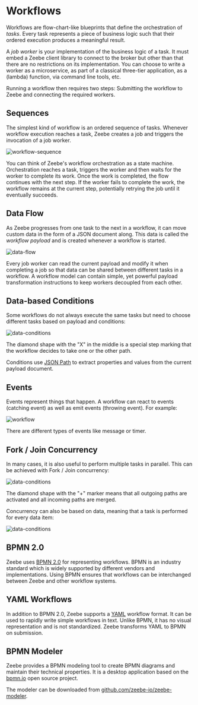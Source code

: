 # Workflows

Workflows are flow-chart-like blueprints that define the orchestration of *tasks*. Every task represents a piece of business logic such that their ordered execution produces a meaningful result.

A *job worker* is your implementation of the business logic of a task. It must embed a Zeebe client library to connect to the broker but other than that there are no restrictions on its implementation. You can choose to write a worker as a microservice, as part of a classical three-tier application, as a \(lambda\) function, via command line tools, etc.

Running a workflow then requires two steps: Submitting the workflow to Zeebe and connecting the required workers.

## Sequences

The simplest kind of workflow is an ordered sequence of tasks. Whenever workflow execution reaches a task, Zeebe creates a job and triggers the invocation of a job worker.

![workflow-sequence](/basics/workflow-sequence.png)

You can think of Zeebe's workflow orchestration as a state machine. Orchestration reaches a task, triggers the worker and then waits for the worker to complete its work. Once the work is completed, the flow continues with the next step. If the worker fails to complete the work, the workflow remains at the current step, potentially retrying the job until it eventually succeeds.

## Data Flow

As Zeebe progresses from one task to the next in a workflow, it can move custom data in the form of a JSON document along. This data is called the *workflow payload* and is created whenever a workflow is started.

![data-flow](/basics/workflow-data-flow.png)

Every job worker can read the current payload and modify it when completing a job so that data can be shared between different tasks in a workflow. A workflow model can contain simple, yet powerful payload transformation instructions to keep workers decoupled from each other.

## Data-based Conditions

Some workflows do not always execute the same tasks but need to choose different tasks based on payload and conditions:

![data-conditions](/basics/workflow-conditions.png)

The diamond shape with the "X" in the middle is a special step marking that the workflow decides to take one or the other path.

Conditions use [JSON Path](reference/json-conditions.html) to extract properties and values from the current payload document.

## Events

Events represent things that happen. A workflow can react to events (catching event) as well as emit events (throwing event). For example:

![workflow](/basics/workflow-events.png)

There are different types of events like message or timer.

## Fork / Join Concurrency

In many cases, it is also useful to perform multiple tasks in parallel. This can be achieved with Fork / Join concurrency:

![data-conditions](/basics/workflow-parallel-gw.png)

The diamond shape with the "+" marker means that all outgoing paths are activated and all incoming paths are merged.

Concurrency can also be based on data, meaning that a task is performed for every data item:

![data-conditions](/basics/workflow-parallel-mi.png)


## BPMN 2.0

Zeebe uses [BPMN 2.0](http://www.bpmn.org/) for representing workflows. BPMN is an industry standard which is widely supported by different vendors and implementations. Using BPMN ensures that workflows can be interchanged between Zeebe and other workflow systems.

## YAML Workflows

In addition to BPMN 2.0, Zeebe supports a [YAML](http://yaml.org/) workflow format. It can be used to rapidly write simple workflows in text. Unlike BPMN, it has no visual representation and is not standardized. Zeebe transforms YAML to BPMN on submission.

## BPMN Modeler

Zeebe provides a BPMN modeling tool to create BPMN diagrams and maintain their technical properties. It is a desktop application based on the [bpmn.io](https://bpmn.io) open source project.

The modeler can be downloaded from [github.com/zeebe-io/zeebe-modeler](https://github.com/zeebe-io/zeebe-modeler/releases).
